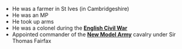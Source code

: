 - He was a farmer in St Ives (in Cambridgeshire)
- He was an MP 
- He took up arms 
- He was a colonel during the **[English Civil War](../notes/English_Civil_War)**
- Appointed commander of the **[New Model Army](../notes/New_Model_Army)** cavalry under Sir Thomas Fairfax 